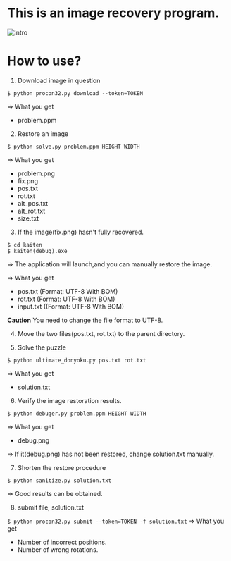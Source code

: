 # This is an image recovery program.
![intro](https://user-images.githubusercontent.com/51738889/138543758-820955ca-10c2-4d58-b016-9c3b9a4c85a8.png)


# How to use?
1. Download image in question

  `$ python procon32.py download --token=TOKEN`
  
  => What you get
  - problem.ppm

2. Restore an image
  
  `$ python solve.py problem.ppm HEIGHT WIDTH`

  => What you get
  - problem.png
  - fix.png
  - pos.txt
  - rot.txt
  - alt_pos.txt
  - alt_rot.txt
  - size.txt

3. If the image(fix.png) hasn't fully recovered.
  
  ```
  $ cd kaiten
  $ kaiten(debug).exe
  ```

  => The application will launch,and you can manually restore the image.

  => What you get
  - pos.txt (Format: UTF-8 With BOM)
  - rot.txt (Format: UTF-8 With BOM)
  - input.txt ((Format: UTF-8 With BOM)

  <strong>Caution</strong> You need to change the file format to UTF-8.

4. Move the two files(pos.txt, rot.txt) to the parent directory.

5. Solve the puzzle
  
  `$ python ultimate_donyoku.py pos.txt rot.txt`

  => What you get
- solution.txt

6. Verify the image restoration results.
  
  `$ python debuger.py problem.ppm HEIGHT WIDTH`

  => What you get
- debug.png

=> If it(debug.png) has not been restored, change solution.txt manually.

7. Shorten the restore procedure

  `$ python sanitize.py solution.txt`

  => Good results can be obtained.

8. submit file, solution.txt

  `$ python procon32.py submit --token=TOKEN -f solution.txt`
  => What you get
  - Number of incorrect positions.
  - Number of wrong rotations.
